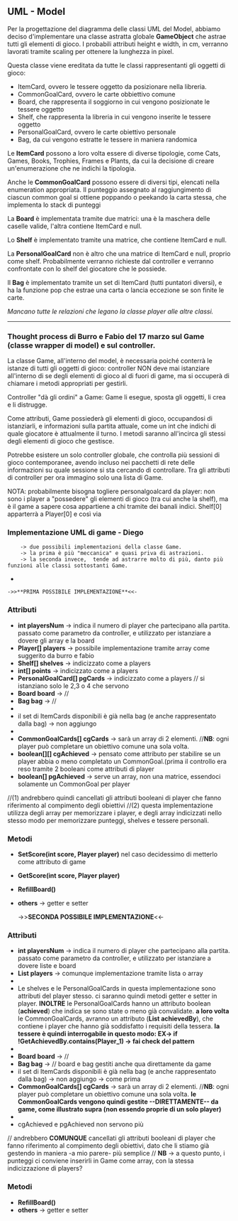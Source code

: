 ## UML - Model
Per la progettazione del diagramma delle classi UML del Model, abbiamo deciso d'implementare una classe astratta globale **GameObject** che astrae tutti gli elementi di gioco. I probabili attributi height e width, in cm, verranno lavorati tramite scaling per ottenere la lunghezza in pixel.

Questa classe viene ereditata da tutte le classi rappresentanti gli oggetti di gioco:

- ItemCard, ovvero le tessere oggetto da posizionare nella libreria.
- CommonGoalCard, ovvero le carte obbiettivo comune
- Board, che rappresenta il soggiorno in cui vengono posizionate le tessere oggetto
- Shelf, che rappresenta la libreria in cui vengono inserite le tessere oggetto 
- PersonalGoalCard, ovvero le carte obiettivo personale
- Bag, da cui vengono estratte le tessere in maniera randomica

Le **ItemCard** possono a loro volta essere di diverse tipologie, come Cats, Games, Books, Trophies, Frames e Plants, da cui la decisione di creare un'enumerazione che ne indichi la tipologia.

Anche le **CommonGoalCard** possono essere di diversi tipi, elencati nella enumeration appropriata.
Il punteggio assegnato al raggiungimento di ciascun common goal si ottiene poppando o peekando la carta stessa, che implementa lo stack di punteggi

La **Board** è implementata tramite due matrici: una è la maschera delle caselle valide, l'altra contiene ItemCard e null.

Lo **Shelf** è implementato tramite una matrice, che contiene ItemCard e null.

La **PersonalGoalCard** non è altro che una matrice di ItemCard e null, proprio come shelf. Probabilmente verranno richieste dal controller e verranno confrontate con lo shelf del giocatore che le possiede.

Il **Bag** è implementato tramite un set di ItemCard (tutti puntatori diversi), e ha la funzione pop che estrae una carta o lancia eccezione se son finite le carte.

*Mancano tutte le relazioni che legano la classe player alle altre classi.*

---

### Thought process di Burro e Fabio del 17 marzo sul Game (classe wrapper di model) e sul controller.

La classe Game, all'interno del model, è necessaria poiché conterrà le istanze di tutti gli oggetti di gioco: controller NON deve mai istanziare all'interno di se degli elementi di gioco al di fuori di game, ma si occuperà di chiamare i metodi appropriati per gestirli.

Controller "dà gli ordini" a Game: Game li esegue, sposta gli oggetti, li crea e li distrugge.

Come attributi, Game possiederà gli elementi di gioco, occupandosi di istanziarli, e informazioni sulla partita attuale, come un int che indichi di quale giocatore è attualmente il turno. I metodi saranno all'incirca gli stessi degli elementi di gioco che gestisce.

Potrebbe esistere un solo controller globale, che controlla più sessioni di gioco contemporanee, avendo incluso nei pacchetti di rete delle informazioni su quale sessione si sta cercando di controllare. Tra gli attributi di controller per ora immagino solo una lista di Game.

NOTA: probabilmente bisogna togliere personalgoalcard da player: non sono i player a "possedere" gli elementi di gioco (tra cui anche la shelf), ma è il game a sapere cosa appartiene a chi tramite dei banali indici. Shelf[0] apparterrà a Player[0] e così via

### Implementazione UML di game  - Diego
        -> due possibili implementazioni della classe Game.
        -> la prima è più "meccanica" e quasi priva di astrazioni.
        -> la seconda invece,  tende ad astrarre molto di più, danto più funzioni alle classi sottostanti Game.
-


    ->>**PRIMA POSSIBILE IMPLEMENTAZIONE**<<-
### Attributi

- **int playersNum** -> indica il numero di player che partecipano alla partita. passato come parametro da controller, e utilizzato per istanziare a dovere gli array e la board
- **Player[] players** -> possibile implementazione tramite array come suggerito da burro e fabio
- **Shelf[] shelves** -> indicizzato come a players
- **int[] points** -> indicizzato come a players
- **PersonalGoalCard[] pgCards** -> indicizzato come a players // si istanziano solo le 2,3 o 4 che servono
- **Board board** -> // 
- **Bag bag** -> //
-
- il set di ItemCards disponibili è già nella bag (e anche rappresentato dalla bag) -> non aggiungo
-
- **CommonGoalCards[] cgCards** -> sarà un array di 2 elementi. //**NB**: ogni player può completare un obiettivo comune una sola volta.
- **boolean[][] cgAchieved** -> pensato come attributo per stabilire se un player abbia o meno completato un CommonGoal.(prima il controllo era reso tramite 2 booleani come attributi di player
- **boolean[] pgAchieved** -> serve un array, non una matrice, essendoci solamente un CommonGoal per player

//(1) andrebbero quindi cancellati gli attributi booleani di player che fanno riferimento al compimento degli obiettivi
//(2) questa implementazione utilizza degli array per memorizzare i player, e degli array indicizzati nello stesso modo per memorizzare punteggi, shelves e tessere personali.

### Metodi

- **SetScore(int score, Player player)** nel caso decidessimo di metterlo come attributo di game
- **GetScore(int score, Player player)**
- **RefillBoard()** 
- **others**  -> getter e setter


    ->>**SECONDA POSSIBILE IMPLEMENTAZIONE**<<-
### Attributi

- **int playersNum** -> indica il numero di player che partecipano alla partita. passato come parametro da controller, e utilizzato per istanziare a dovere liste e  board
- **List<Player> players** -> comunque implementazione tramite lista o array
- 
- Le shelves e le PersonalGoalCards in questa implementazione sono attributi del player stesso. ci saranno quindi metodi getter e setter in player. **INOLTRE** le PersonalGoalCards hanno un attributo boolean (**achieved**) che indica se sono state o meno già convalidate. **a loro volta** le CommonGoalCards, avranno un attributo (**List<Player> achievedBy**), che contiene i player che hanno già soddisfatto i requisiti della tessera. **la tessere è quindi interrogabile in questo modo: EX-> if !GetAchievedBy.contains(Player_1) -> fai check del pattern**
-
- **Board board** -> //
- **Bag bag** -> //    board e bag gestiti anche qua direttamente da game
- il set di ItemCards disponibili è già nella bag (e anche rappresentato dalla bag) -> non aggiungo -> come prima
- **CommonGoalCards[] cgCards** -> sarà un array di 2 elementi. //**NB**: ogni player può completare un obiettivo comune una sola volta.  **le CommonGoalCards vengono quindi gestite --DIRETTAMENTE-- da game, come illustrato supra (non essendo proprie di un solo player)**
-
- cgAchieved e pgAchieved non servono più

// andrebbero **COMUNQUE** cancellati gli attributi booleani di player che fanno riferimento al compimento degli obiettivi, dato che li stiamo già gestendo in maniera -a mio parere- più semplice
// **NB** ->  a questo punto, i punteggi ci conviene inserirli in Game come array, con la stessa indicizzazione di players?

### Metodi

- **RefillBoard()**
- **others**  -> getter e setter 
